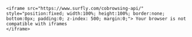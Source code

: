 <html>

    <iframe src="https://www.surfly.com/cobrowsing-api/" style="position:fixed; width:100%; height:100%; border:none; bottom:0px; padding:0; z-index: 500; margin:0;"> Your browser is not compatible with iframes
    </iframe>

</html>





